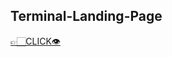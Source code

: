 ## Terminal-Landing-Page

<a href="https://nandini-gangrade.github.io/Terminal-Landing-Page/" style="cursor:pointer;">👉🏻CLICK👁️</a>
